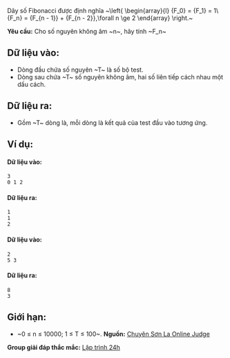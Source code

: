 Dãy số Fibonacci được định nghĩa  ~\left\{ \begin{array}{l}
{F_0} = {F_1} = 1\\
{F_n} = {F_{n - 1}} + {F_{n - 2}},\forall n \ge 2
\end{array} \right.~

**Yêu cầu:** Cho số nguyên không âm ~n~, hãy tính ~F_n~

## Dữ liệu vào:
- Dòng đầu chứa số nguyên ~T~ là số bộ test.
- Dòng sau chứa ~T~ số nguyên không âm, hai số liên tiếp cách nhau một dấu cách.

## Dữ liệu ra:
- Gồm ~T~ dòng là, mỗi dòng là kết quả của test đầu vào tương ứng.

## Ví dụ:
#### Dữ liệu vào:
```
3
0 1 2
```

#### Dữ liệu ra:
```
1
1
2
```

#### Dữ liệu vào:
```
2
5 3
```

#### Dữ liệu ra:
```
8
3
```

## Giới hạn:
- ~0 ≤ n ≤ 10000; 1 ≤ T ≤ 100~.
**Nguồn:** [Chuyên Sơn La Online Judge](http://csloj.ddns.net/)

**Group giải đáp thắc mắc:** [Lập trình 24h](https://www.facebook.com/groups/1386904321519984)